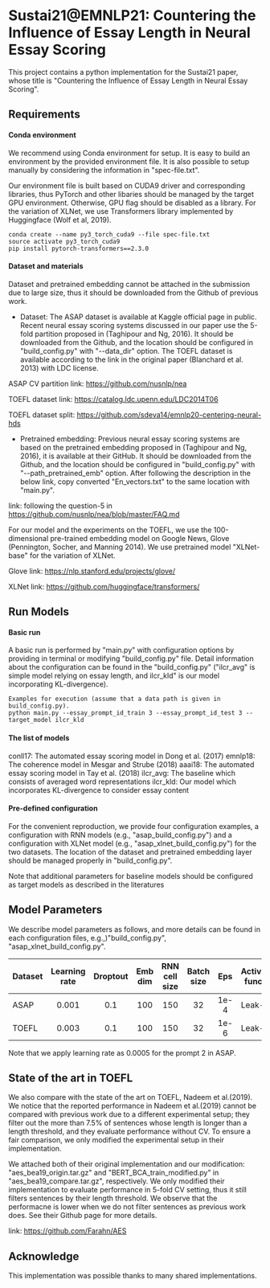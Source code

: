 # Sustai21@EMNLP21: Countering the Influence of Essay Length in Neural Essay Scoring
This project contains a python implementation for the Sustai21 paper, whose title is "Countering the Influence of Essay Length in Neural Essay Scoring".

## Requirements

#### Conda environment
We recommend using Conda environment for setup. It is easy to build an environment by the provided environment file. It is also possible to setup manually by considering the information in "spec-file.txt". 

Our environment file is built based on CUDA9 driver and corresponding libraries, thus PyTorch and other libaries should be managed by the target GPU environment. Otherwise, GPU flag should be disabled as a library. For the variation of XLNet, we use Transformers library implemented by Huggingface (Wolf et al, 2019).

    conda create --name py3_torch_cuda9 --file spec-file.txt
    source activate py3_torch_cuda9
    pip install pytorch-transformers==2.3.0

#### Dataset and materials
Dataset and pretrained embedding cannot be attached in the submission due to large size, thus it should be downloaded from the Github of previous work.

- Dataset: The ASAP dataset is available at Kaggle official page in public. Recent neural essay scoring systems discussed in our paper use the 5-fold partition proposed in (Taghipour and Ng, 2016). It should be downloaded from the Github, and the location should be configured in "build_config.py" with "--data_dir" option.
The TOEFL dataset is available according to the link in the original paper (Blanchard et al. 2013) with LDC license. 

ASAP CV partition link: https://github.com/nusnlp/nea

TOEFL dataset link: https://catalog.ldc.upenn.edu/LDC2014T06

TOEFL dataset split: https://github.com/sdeva14/emnlp20-centering-neural-hds

- Pretrained embedding: Previous neural essay scoring systems are based on the pretrained embedding proposed in (Taghipour and Ng, 2016), it is available at their GitHub. It should be downloaded from the Github, and the location should be configured in "build_config.py" with "--path_pretrained_emb" option. After following the description in the below link, copy converted "En_vectors.txt" to the same location with "main.py".

link: following the question-5 in https://github.com/nusnlp/nea/blob/master/FAQ.md

For our model and the experiments on the TOEFL, we use the 100-dimensional pre-trained embedding model on Google News, Glove (Pennington, Socher, and Manning 2014). We use pretrained model "XLNet-base" for the variation of XLNet.

Glove link: https://nlp.stanford.edu/projects/glove/

XLNet link: https://github.com/huggingface/transformers/

## Run Models
#### Basic run
A basic run is performed by "main.py" with configuration options by providing in terminal or modifying "build_config.py" file.
Detail information about the configuration can be found in the "build_config.py" ("ilcr_avg" is simple model relying on essay length, and ilcr_kld" is our model incorporating KL-divergence).

	Examples for execution (assume that a data path is given in build_config.py).
    python main.py --essay_prompt_id_train 3 --essay_prompt_id_test 3 --target_model ilcr_kld

#### The list of models
conll17: The automated essay scoring model in Dong et al. (2017)
emnlp18: The coherence model in Mesgar and Strube (2018)
aaai18: The automated essay scoring model in Tay et al. (2018)
ilcr_avg: The baseline which consists of averaged word representations
ilcr_kld: Our model which incorporates KL-divergence to consider essay content

#### Pre-defined configuration
For the convenient reproduction, we provide four configuration examples, a configuration with RNN models (e.g., "asap_build_config.py") and a configuration with XLNet model (e.g., "asap_xlnet_build_config.py") for the two datasets.
The location of the dataset and pretrained embedding layer should be managed properly in "build_config.py".

Note that additional parameters for baseline models should be configured as target models as described in the literatures

## Model Parameters
We describe model parameters as follows, and more details can be found in each configuration files, e.g.,)"build_config.py", "asap_xlnet_build_config.py".

| Dataset  | Learning rate | Droptout | Emb dim | RNN cell size | Batch size | Eps | Activation function |
| ------------- | :---: | :---: | :---: |    :---: |  :---: |  :---: |  :---: |  
| ASAP  | 0.001  | 0.1 | 100 | 150 | 32 | 1e-4 | Leak-Relu |
| TOEFL  | 0.003  | 0.1 | 100 | 150 | 32 | 1e-6 | Leak-Relu |

Note that we apply learning rate as 0.0005 for the prompt 2 in ASAP.

## State of the art in TOEFL
We also compare with the state of the art on TOEFL, Nadeem et al.(2019). We notice that the reported performance in Nadeem et al.(2019) cannot be compared with previous work due to a different experimental setup; they filter out the more than 7.5% of sentences whose length is longer than a length threshold, and they evaluate performance without CV. To ensure a fair comparison, we only modified the experimental setup in their implementation.

We attached both of their original implementation and our modification: "aes_bea19_origin.tar.gz" and "BERT_BCA_train_modified.py" in "aes_bea19_compare.tar.gz", respectively. We only modified their implementation to evaluate performance in 5-fold CV setting, thus it still filters sentences by their length threshold. We observe that the performacne is lower when we do not filter sentences as previous work does. See their Github page for more details.

link: https://github.com/Farahn/AES

## Acknowledge
This implementation was possible thanks to many shared implementations.

